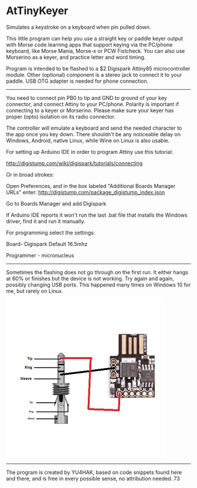 # AtTinyKeyer
Simulates a keystroke on a keyboard when pin pulled down.


This little program can help you use a straight key or paddle keyer output with 
Morse code learning apps that support keying via the PC/phone keyboard, like Morse Mania, Morse-x
or PCW Fistcheck. You can also use Morserino as a keyer, and practice letter and word timing.

Program is intended to be flashed to a $2 Digispark Attiny85 microcontroller module. 
Other (optional) component is a stereo jack to connect it to your paddle. 
USB OTG adapter is needed for phone connection.

---

You need to connect pin PB0 to tip and GND to ground of your key connector, and connect 
Attiny to your PC/phone. Polarity is important if connecting to a keyer or Morserino. 
Please make sure your keyer has proper (opto) isolation on its radio connector. 

The controller will emulate a keyboard and send the needed character to the app once 
you key down. There shouldn't be any noticeable delay on Windows, Android, native Linux,
while Wine on Linux is also usable.


For setting up Arduino IDE in order to program Attiny use this tutorial:

http://digistump.com/wiki/digispark/tutorials/connecting

Or in broad strokes:

Open Preferences, and in the box labeled "Additional Boards Manager URLs" enter:
http://digistump.com/package_digistump_index.json

Go to Boards Manager and add Digispark

If Arduino IDE reports it won't run the last .bat file that installs the Windows driver,
find it and run it manually.


For programming select the settings:

Board- Digispark Default 16.5mhz

Programmer - micronucleus

---

Sometimes the flashing does not go through on the first run. It either hangs at 60% or finishes
but the device is not working. Try again and again, possibly changing USB ports. This happened
many times on Windows 10 for me, but rarely on Linux.


![alt text](https://github.com/batica81/AtTinyKeyer/blob/master/schematic.jpg?raw=true)

---

The program is created by YU4HAK, based on code snippets found here and there, 
and is free in every possible sense, no attribution needed.
73
